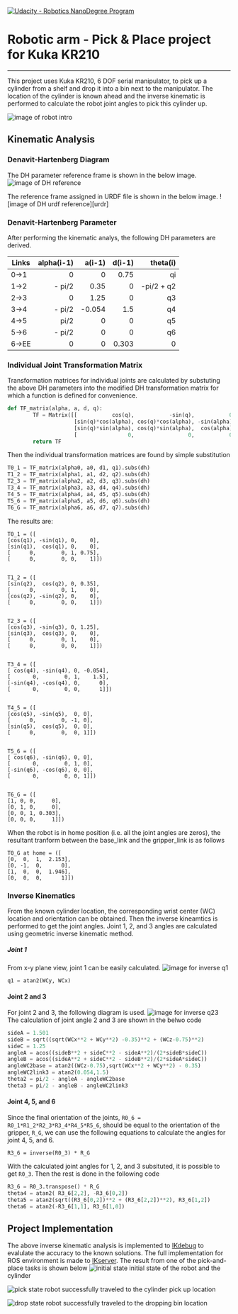 [![Udacity - Robotics NanoDegree Program](https://s3-us-west-1.amazonaws.com/udacity-robotics/Extra+Images/RoboND_flag.png)](https://www.udacity.com/robotics)

[//]: # (Image References)

[urdf]: ./misc_images/urdf.png
[DHparam]: ./misc_images/DH_reference_original.jpeg
[KukaArm]: ./misc_images/misc2.png
[Inverse_q23]: ./misc_images/misc3.png
[Inverse_q1]: ./misc_images/inverse_q1.png
[sim init]: ./misc_images/gazebo_init.jpg
[sim pick]: ./misc_images/gazebo_pick.jpg
[sim drop]: ./misc_images/gazebo_drop.jpg


# Robotic arm - Pick & Place project for Kuka KR210

---
This project uses Kuka KR210, 6 DOF serial manipulator, to pick up a cylinder from a shelf and drop it into a bin next to the manipulator. The location of the cylinder is known ahead and the inverse kinematic is performed to calculate the robot joint angles to pick this cylinder up. 

![image of robot intro][KukaArm]



## Kinematic Analysis
### Denavit-Hartenberg Diagram
The DH parameter reference frame is shown in the below image.
![image of DH reference][DHparam]

The reference frame assigned in URDF file is shown in the below image.
![image of DH urdf reference][urdr]

### Denavit-Hartenberg Parameter
After performing the kinematic analys, the following DH parameters are derived. 

Links | alpha(i-1) | a(i-1) | d(i-1) | theta(i)
--- | ---: | ---: | ---: | ---:
0->1 | 0 | 0 | 0.75 | qi
1->2 | - pi/2 | 0.35 | 0 | -pi/2 + q2
2->3 | 0 | 1.25 | 0 | q3
3->4 | - pi/2 | -0.054 | 1.5 | q4
4->5 | pi/2 | 0 | 0 | q5
5->6 | - pi/2 | 0 | 0 | q6
6->EE | 0 | 0 | 0.303 | 0

### Individual Joint Transformation Matrix
Transformation matrices for individual joints are calculated by substuting the above DH parameters into the modified DH transformation matrix for which a function is defined for convenience. 

```python
def TF_matrix(alpha, a, d, q):
        TF = Matrix([[           cos(q),           -sin(q),           0,             a],
                     [sin(q)*cos(alpha), cos(q)*cos(alpha), -sin(alpha), -sin(alpha)*d],
                     [sin(q)*sin(alpha), cos(q)*sin(alpha),  cos(alpha),  cos(alpha)*d],
                     [                0,                 0,           0,             1]])
        return TF
```
Then the individual transformation matrices are found by simple substitution

```python
T0_1 = TF_matrix(alpha0, a0, d1, q1).subs(dh)
T1_2 = TF_matrix(alpha1, a1, d2, q2).subs(dh)
T2_3 = TF_matrix(alpha2, a2, d3, q3).subs(dh)
T3_4 = TF_matrix(alpha3, a3, d4, q4).subs(dh)
T4_5 = TF_matrix(alpha4, a4, d5, q5).subs(dh)
T5_6 = TF_matrix(alpha5, a5, d6, q6).subs(dh)
T6_G = TF_matrix(alpha6, a6, d7, q7).subs(dh)
```
The results are:
```
T0_1 = ([
[cos(q1), -sin(q1), 0,    0],
[sin(q1),  cos(q1), 0,    0],
[      0,        0, 1, 0.75],
[      0,        0, 0,    1]])


T1_2 = ([
[sin(q2),  cos(q2), 0, 0.35],
[      0,        0, 1,    0],
[cos(q2), -sin(q2), 0,    0],
[      0,        0, 0,    1]])


T2_3 = ([
[cos(q3), -sin(q3), 0, 1.25],
[sin(q3),  cos(q3), 0,    0],
[      0,        0, 1,    0],
[      0,        0, 0,    1]])


T3_4 = ([
[ cos(q4), -sin(q4), 0, -0.054],
[       0,        0, 1,    1.5],
[-sin(q4), -cos(q4), 0,      0],
[       0,        0, 0,      1]])


T4_5 = ([
[cos(q5), -sin(q5),  0, 0],
[      0,        0, -1, 0],
[sin(q5),  cos(q5),  0, 0],
[      0,        0,  0, 1]])


T5_6 = ([
[ cos(q6), -sin(q6), 0, 0],
[       0,        0, 1, 0],
[-sin(q6), -cos(q6), 0, 0],
[       0,        0, 0, 1]])


T6_G = ([
[1, 0, 0,     0],
[0, 1, 0,     0],
[0, 0, 1, 0.303],
[0, 0, 0,     1]])

```
When the robot is in home position (i.e. all the joint angles are zeros), the resultant tranform between the base_link and the gripper_link is as follows
```
T0_G at home = ([
[0,  0,  1,  2.153], 
[0, -1,  0,  	 0], 
[1,  0,  0,  1.946], 
[0,  0,  0,      1]])
```


### Inverse Kinematics
From the known cylinder location, the corresponding wrist center (WC) location and orientation can be obtained.
Then the inverse kineamtics is performed to get the joint angles. 
Joint 1, 2, and 3 angles are calculated using geometric inverse kinematic method.
##### Joint 1
From x-y plane view, joint 1 can be easily calculated.
![image for inverse q1][Inverse_q1]
```python
q1 = atan2(WCy, WCx)
```
#### Joint 2 and 3
For joint 2 and 3, the following diagram is used. 
![image for inverse q23][Inverse_q23]
The calculation of joint angle 2 and 3 are shown in the belwo code
```python
sideA = 1.501
sideB = sqrt((sqrt(WCx**2 + WCy**2) -0.35)**2 + (WCz-0.75)**2)
sideC = 1.25
angleA = acos((sideB**2 + sideC**2 - sideA**2)/(2*sideB*sideC))
angleB = acos((sideA**2 + sideC**2 - sideB**2)/(2*sideA*sideC))
angleWC2base = atan2((WCz-0.75),sqrt(WCx**2 + WCy**2) - 0.35)
angleWC2link3 = atan2(0.054,1.5)   
theta2 = pi/2 - angleA - angleWC2base
theta3 = pi/2 - angleB - angleWC2link3  
```
#### Joint 4, 5, and 6
Since the final orientation of the joints, `R0_6 = R0_1*R1_2*R2_3*R3_4*R4_5*R5_6`, should be equal to the orientation of the gripper, `R_G`, we can use the following equations to calculate the angles for joint 4, 5, and 6.
```
R3_6 = inverse(R0_3) * R_G
```
With the calculated joint angles for 1, 2, and 3 subsituted, it is possible to get `R0_3`. 
Then the rest is done in the following code
```python
R3_6 = R0_3.transpose() * R_G
theta4 = atan2( R3_6[2,2], -R3_6[0,2])
theta5 = atan2(sqrt((R3_6[0,2])**2 + (R3_6[2,2])**2), R3_6[1,2])
theta6 = atan2(-R3_6[1,1], R3_6[1,0])
```
## Project Implementation
The above inverse kinematic analysis is implemented to [IKdebug](RoboND-Kinematics-Project/IK_debug.py) to evalulate the accuracy to the known solutions.
The full implementation for ROS environment is made to [IKserver](RoboND-Kinematics-Project/kuka_arm/scripts/IK_server.py).
The result from one of the pick-and-place tasks is shown below
![initial state][sim init]
initial state of the robot and the cylinder

![pick state][sim pick]
robot successfully traveled to the cylinder pick up location

![drop state][sim drop]
robot successfully traveled to the dropping bin location

